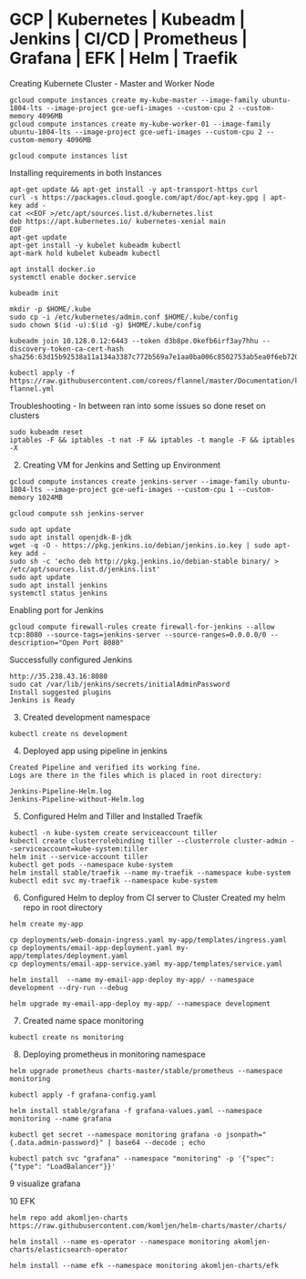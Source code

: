 # GCP | Kubernetes | Kubeadm | Jenkins | CI/CD | Prometheus | Grafana | EFK | Helm | Traefik

Creating Kubernete Cluster - Master and Worker Node
```
gcloud compute instances create my-kube-master --image-family ubuntu-1804-lts --image-project gce-uefi-images --custom-cpu 2 --custom-memory 4096MB
gcloud compute instances create my-kube-worker-01 --image-family ubuntu-1804-lts --image-project gce-uefi-images --custom-cpu 2 --custom-memory 4096MB

gcloud compute instances list
```
Installing requirements in both Instances
```
apt-get update && apt-get install -y apt-transport-https curl 
curl -s https://packages.cloud.google.com/apt/doc/apt-key.gpg | apt-key add -
cat <<EOF >/etc/apt/sources.list.d/kubernetes.list 
deb https://apt.kubernetes.io/ kubernetes-xenial main
EOF
apt-get update
apt-get install -y kubelet kubeadm kubectl
apt-mark hold kubelet kubeadm kubectl

apt install docker.io
systemctl enable docker.service

kubeadm init

mkdir -p $HOME/.kube
sudo cp -i /etc/kubernetes/admin.conf $HOME/.kube/config
sudo chown $(id -u):$(id -g) $HOME/.kube/config

kubeadm join 10.128.0.12:6443 --token d3b8pe.0kefb6irf3ay7hhu --discovery-token-ca-cert-hash sha256:63d15b92538a11a134a3387c772b569a7e1aa0ba006c8502753ab5ea0f6eb720

kubectl apply -f https://raw.githubusercontent.com/coreos/flannel/master/Documentation/kube-flannel.yml
```

Troubleshooting - In between ran into some issues so done reset on clusters
```
sudo kubeadm reset
iptables -F && iptables -t nat -F && iptables -t mangle -F && iptables -X
```

2. Creating VM for Jenkins and Setting up Environment
```
gcloud compute instances create jenkins-server --image-family ubuntu-1804-lts --image-project gce-uefi-images --custom-cpu 1 --custom-memory 1024MB

gcloud compute ssh jenkins-server

sudo apt update
sudo apt install openjdk-8-jdk
wget -q -O - https://pkg.jenkins.io/debian/jenkins.io.key | sudo apt-key add -
sudo sh -c 'echo deb http://pkg.jenkins.io/debian-stable binary/ > /etc/apt/sources.list.d/jenkins.list'
sudo apt update
sudo apt install jenkins
systemctl status jenkins
```

Enabling port for Jenkins
```
gcloud compute firewall-rules create firewall-for-jenkins --allow tcp:8080 --source-tags=jenkins-server --source-ranges=0.0.0.0/0 --description="Open Port 8080"
````
Successfully configured Jenkins
```
http://35.238.43.16:8080
sudo cat /var/lib/jenkins/secrets/initialAdminPassword
Install suggested plugins
Jenkins is Ready
```

3. Created development namespace
```
kubectl create ns development
```

4. Deployed app using pipeline in jenkins
```
Created Pipeline and verified its working fine.
Logs are there in the files which is placed in root directory:

Jenkins-Pipeline-Helm.log
Jenkins-Pipeline-without-Helm.log
```

5. Configured Helm and Tiller and Installed Traefik 
```
kubectl -n kube-system create serviceaccount tiller
kubectl create clusterrolebinding tiller --clusterrole cluster-admin --serviceaccount=kube-system:tiller
helm init --service-account tiller
kubectl get pods --namespace kube-system
helm install stable/traefik --name my-traefik --namespace kube-system
kubectl edit svc my-traefik --namespace kube-system
```

6. Configured Helm to deploy from CI server to Cluster
Created my helm repo in root directory
```
helm create my-app

cp deployments/web-domain-ingress.yaml my-app/templates/ingress.yaml
cp deployments/email-app-deployment.yaml my-app/templates/deployment.yaml
cp deployments/email-app-service.yaml my-app/templates/service.yaml

helm install  --name my-email-app-deploy my-app/ --namespace development --dry-run --debug

helm upgrade my-email-app-deploy my-app/ --namespace development
```

7. Created name space monitoring
```
kubectl create ns monitoring
```

8. Deploying prometheus in monitoring namespace
```
helm upgrade prometheus charts-master/stable/prometheus --namespace monitoring

kubectl apply -f grafana-config.yaml

helm install stable/grafana -f grafana-values.yaml --namespace monitoring --name grafana

kubectl get secret --namespace monitoring grafana -o jsonpath="{.data.admin-password}" | base64 --decode ; echo

kubectl patch svc "grafana" --namespace "monitoring" -p '{"spec": {"type": "LoadBalancer"}}'
```
 
9 visualize grafana


10 EFK
```
helm repo add akomljen-charts https://raw.githubusercontent.com/komljen/helm-charts/master/charts/

helm install --name es-operator --namespace monitoring akomljen-charts/elasticsearch-operator
  
helm install --name efk --namespace monitoring akomljen-charts/efk
```


